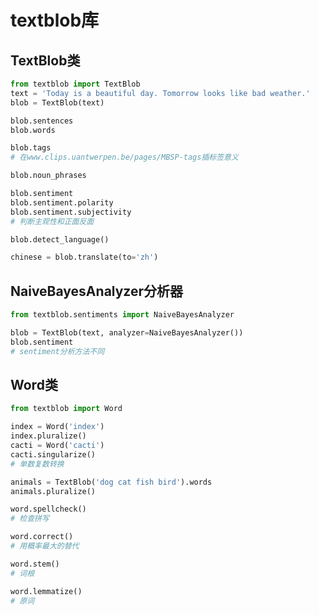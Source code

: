 # textblob库
## TextBlob类
```py
from textblob import TextBlob
text = 'Today is a beautiful day. Tomorrow looks like bad weather.'
blob = TextBlob(text)

blob.sentences
blob.words

blob.tags
# 在www.clips.uantwerpen.be/pages/MBSP-tags插标签意义

blob.noun_phrases

blob.sentiment
blob.sentiment.polarity
blob.sentiment.subjectivity
# 判断主观性和正面反面

blob.detect_language()

chinese = blob.translate(to='zh')
```

##  NaiveBayesAnalyzer分析器
```py
from textblob.sentiments import NaiveBayesAnalyzer

blob = TextBlob(text, analyzer=NaiveBayesAnalyzer())
blob.sentiment
# sentiment分析方法不同
```

## Word类
```py
from textblob import Word

index = Word('index')
index.pluralize()
cacti = Word('cacti')
cacti.singularize()
# 单数复数转换

animals = TextBlob('dog cat fish bird').words
animals.pluralize()

word.spellcheck()
# 检查拼写

word.correct()
# 用概率最大的替代

word.stem()
# 词根

word.lemmatize()
# 原词
```




































































